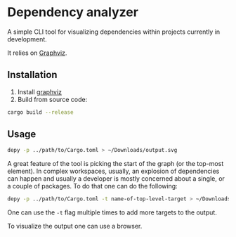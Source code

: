 # Dependency analyzer

A simple CLI tool for visualizing dependencies within projects currently in development.

It relies on [Graphviz](https://graphviz.org/).

## Installation
1. Install [graphviz](https://graphviz.org/download/)
2. Build from source code:
```bash
cargo build --release
```

## Usage
```bash
depy -p ../path/to/Cargo.toml > ~/Downloads/output.svg
```

A great feature of the tool is picking the start of the graph (or the top-most element). In complex workspaces, usually, an explosion of dependencies can happen and usually a developer is mostly concerned about a single, or a couple of packages. To do that one can do the following:
```bash
depy -p ../path/to/Cargo.toml -t name-of-top-level-target > ~/Downloads/output.svg
```

One can use the `-t` flag multiple times to add more targets to the output. 

To visualize the output one can use a browser.

